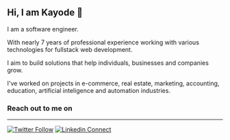 ## Hi, I am Kayode 👋

I am a software engineer.

With nearly 7 years of professional experience working with various technologies for fullstack web development.

I aim to build solutions that help individuals, businesses and companies grow.

I've worked on projects in e-commerce, real estate, marketing, accounting, education, artificial inteligence and automation industries.

### Reach out to me on

---

[![Twitter Follow](https://img.shields.io/twitter/follow/zt4ff?color=%231DA1F2&label=Follow%20%40zt4ff&logo=twitter&style=for-the-badge)](https://twitter.com/intent/follow?screen_name=zt4ff)
[![Linkedin Connect](https://img.shields.io/badge/linkedin-%230077B5.svg?&style=for-the-badge&logo=linkedin&logoColor=white)](https://www.linkedin.com/in/oluwasegun-kayode-07879b1aa/)
